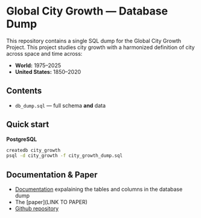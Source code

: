 # Global City Growth — Database Dump

This repository contains a single SQL dump for the Global City Growth Project. This project studies city growth with a harmonized definition of city across space and time across:
- **World:** 1975–2025
- **United States:** 1850–2020  

## Contents
- `db_dump.sql` — full schema **and** data

## Quick start

**PostgreSQL**
```bash
createdb city_growth
psql -d city_growth -f city_growth_dump.sql
```

## Documentation & Paper

- [Documentation](https://andreamusso96.github.io/global-city-growth-pipeline-doc/) expalaining the tables and columns in the database dump
- The [paper](LINK TO PAPER)
- [Github repository](https://github.com/andreamusso96/global-city-growth)